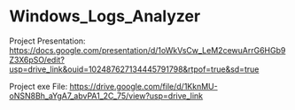# Windows_Logs_Analyzer

Project Presentation: https://docs.google.com/presentation/d/1oWkVsCw_LeM2cewuArrG6HGb9Z3X6pSO/edit?usp=drive_link&ouid=102487627134445791798&rtpof=true&sd=true

Project exe File: https://drive.google.com/file/d/1KknMU-oNSN8Bh_aYgA7_abvPA1_2C_75/view?usp=drive_link
